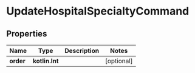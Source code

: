 
# UpdateHospitalSpecialtyCommand

## Properties
Name | Type | Description | Notes
------------ | ------------- | ------------- | -------------
**order** | **kotlin.Int** |  |  [optional]



